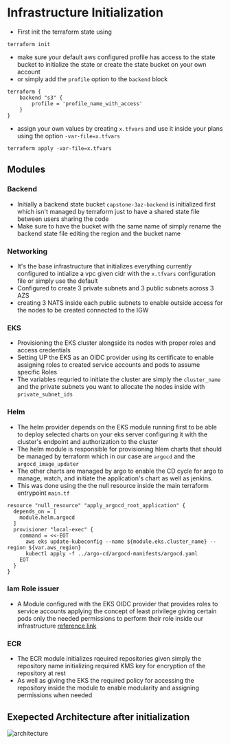# Infrastructure Initialization
- First init the terraform state using 
```
terraform init 
```
- make sure your default aws configured profile has access to the state bucket to initialize the state or create the state bucket on your own account
- or simply add the `profile` option to the `backend` block 
```
terraform {
	backend "s3" {
		profile = 'profile_name_with_access'
	}
}
```
- assign your own values by creating `x.tfvars` and use it inside your plans using the option `-var-file=x.tfvars`
```
terraform apply -var-file=x.tfvars
```

## Modules

### Backend 
- Initially a backend state bucket `capstone-3az-backend` is initialized first which isn't managed by terraform just to have a shared state file between users sharing the code
- Make sure to have the bucket with the same name of simply rename the backend state file editing the region and the bucket name

### Networking
- It's the base infrastructure that initializes everything currently configured to intialize a vpc given cidr with the `x.tfvars` configuration file or simply use the default 
- Configured to create 3 private subnets and 3 public subnets across 3 AZS 
- creating 3 NATS inside each public subnets to enable outside access for the nodes to be created connected to the IGW

### EKS
- Provisioning the EKS cluster alongside its nodes with proper roles and access credentials
- Setting UP the EKS as an OIDC provider using its certificate to enable assigning roles to created service accounts and pods to assume specific Roles
- The variables requried to initiate the cluster are simply the `cluster_name` and the private subnets you want to allocate the nodes inside with `private_subnet_ids`

### Helm
- The helm provider depends on the EKS module running first to be able to deploy selected charts on your eks server configuring it with the cluster's endpoint and authorization to the cluster
- The helm module is responsible for provisioning hlem charts that should be managed by terraform which in our case are `argocd` and the `argocd_image_updater` 
- The other charts are managed by argo to enable the CD cycle for argo to manage, watch, and initiate the application's chart as well as jenkins.
- This was done using the the null resource inside the main terraform entrypoint `main.tf`
```
resource "null_resource" "apply_argocd_root_application" {
  depends_on = [
    module.helm.argocd
  ]
  provisioner "local-exec" {
    command = <<-EOT
      aws eks update-kubeconfig --name ${module.eks.cluster_name} --region ${var.aws_region}
      kubectl apply -f ../argo-cd/argocd-manifests/argocd.yaml
    EOT
  }
} 
```

### Iam Role issuer
- A Module configured with the EKS OIDC provider that provides roles to service accounts applying the concept of least privilege giving certain pods only the needed permissions to perform their role inside our infrastructure [reference link](https://docs.aws.amazon.com/eks/latest/userguide/iam-roles-for-service-accounts.html)

### ECR
- The ECR module initializes rqeuired repositories given simply the repository name initializing required KMS key for encryption of the repository at rest
- As well as giving the EKS the required policy for accessing the repository inside the module to enable modularity and assigning permissions when needed 

## Exepected Architecture after initialization

![architecture](https://github.com/user-attachments/assets/3e7cdce6-b750-4045-9be0-9611edc06033)
